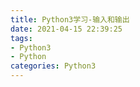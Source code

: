 ```yaml
---
title: Python3学习-输入和输出
date: 2021-04-15 22:39:25
tags:
- Python3
- Python
categories: Python3
---
```

